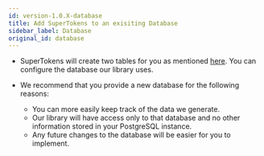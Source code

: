 ```yaml
---
id: version-1.0.X-database
title: Add SuperTokens to an exisiting Database
sidebar_label: Database
original_id: database
---
```


- SuperTokens will create two tables for you as mentioned [here](../backend/installation#3-optionally-create-tables-in-the-postgres-database). You can configure the database our library uses.  

- We recommend that you provide a new database for the following reasons:
  - You can more easily keep track of the data we generate.
  - Our library will have access only to that database and no other information stored in your PostgreSQL instance.
  - Any future changes to the database will be easier for you to implement.